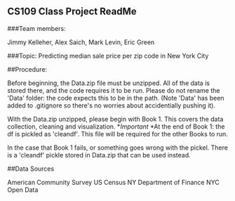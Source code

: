 ## CS109 Class Project ReadMe

###Team members:

Jimmy Kelleher, Alex Saich, Mark Levin, Eric Green


###Topic:
Predicting median sale price per zip code in New York City 

##Procedure:

Before beginning, the Data.zip file must be unzipped. All of the data is stored there, and the code requires it to be run. Please do not rename the 'Data' folder: the code expects this to be in the path. (Note 'Data' has been added to .gitignore so there's no worries about accidentially pushing it).

With the Data.zip unzipped, please begin with Book 1. This covers the data collection, cleaning and visualization. 
**Important* *At the end of Book 1: the df is pickled as 'cleandf'. This file will be required for the other Books to run.

In the case that Book 1 fails, or something goes wrong with the pickel. There is a 'cleandf' pickle stored in Data.zip that can be used instead.


##Data Sources 

American Community Survey
US Census
NY Department of Finance
NYC Open Data